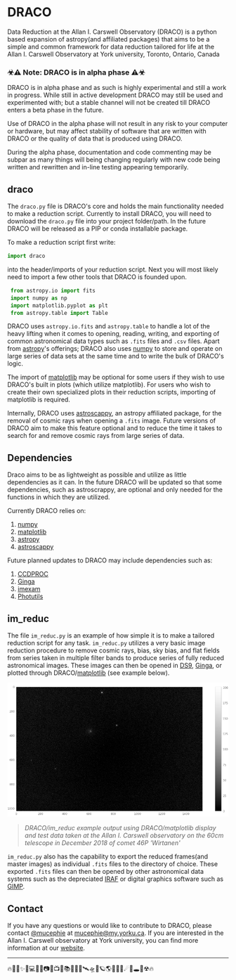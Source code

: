 # DRACO

Data Reduction at the Allan I. Carswell Observatory (DRACO) is a python based expansion of astropy(and affiliated packages) that aims to be a simple and common framework for data reduction tailored for life at the Allan I. Carswell Observatory at York university, Toronto, Ontario, Canada

### ☣⚠ Note: DRACO is in alpha phase ⚠☣

DRACO is in alpha phase and as such is highly experimental and still a work in progress. While still in active development DRACO may still be used and experimented with; but a stable channel will not be created till DRACO enters a beta phase in the future.

Use of DRACO in the alpha phase will not result in any risk to your computer or hardware, but may affect stability of software that are written with DRACO or the quality of data that is produced using DRACO.

During the alpha phase, documentation and code commenting may be subpar as many things will being changing regularly with new code being written and rewritten and in-line testing appearing temporarily.

## draco

The `draco.py` file is DRACO's core and holds the main functionality needed to make a reduction script. Currently to install DRACO, you will need to download the `draco.py` file into your project folder/path. In the future DRACO will be released as a PIP or conda installable package.

To make a reduction script first write:  

```python
import draco
```

into the header/imports of your reduction script. Next you will most likely need to import a few other tools that DRACO is founded upon.

```python
 from astropy.io import fits  
 import numpy as np  
 import matplotlib.pyplot as plt  
 from astropy.table import Table
```

DRACO uses `astropy.io.fits` and `astropy.table` to handle a lot of the heavy lifting when it comes to opening, reading, writing, and exporting of common astronomical data types such as `.fits` files and `.csv` files. Apart from [astropy](https://www.astropy.org/index.html)'s offerings; DRACO also uses [numpy](http://www.numpy.org/) to store and operate on large series of data sets at the same time and to write the bulk of DRACO's logic.

The import of [matplotlib](https://matplotlib.org/) may be optional for some users if they wish to use DRACO's built in plots (which utilize matplotlib). For users who wish to create their own specialized plots in their reduction scripts, importing of matplotlib is required.

Internally, DRACO uses [astroscappy](https://github.com/astropy/astroscrappy), an astropy affiliated package, for the removal of cosmic rays when opening a `.fits` image. Future versions of DRACO aim to make this feature optional and to reduce the time it takes to search for and remove cosmic rays from large series of data.

## Dependencies

Draco aims to be as lightweight as possible and utilize as little dependencies as it can. In the future DRACO will be updated so that some dependencies, such as astroscrappy, are optional and only needed for the functions in which they are utilized.

Currently DRACO relies on:  
1. [numpy](http://www.numpy.org/)
1. [matplotlib](https://matplotlib.org/)
1. [astropy](https://www.astropy.org/index.html)
1. [astroscappy](https://github.com/astropy/astroscrappy)

Future planned updates to DRACO may include dependencies such as:  
1. [CCDPROC](https://ccdproc.readthedocs.io/en/latest/index.html#)
1. [Ginga](https://ejeschke.github.io/ginga/)
1. [imexam](https://imexam.readthedocs.io/en/latest/index.html)
1. [Photutils](https://photutils.readthedocs.io/en/stable/index.html)

## im_reduc

The file `im_reduc.py` is an example of how simple it is to make a tailored reduction script for any task. `im_reduc.py` utilizes a very basic image reduction procedure to remove cosmic rays, bias, sky bias, and flat fields from series taken in multiple filter bands to produce series of fully reduced astronomical images. These images can then be opened in [DS9](http://ds9.si.edu/site/Home.html), [Ginga](https://ejeschke.github.io/ginga/), or plotted through DRACO/[matplotlib](https://matplotlib.org/) (see example below).  

![Draco image plot example; Comet 46P Wirtanen.](/assets/images/im_reduc_example.png)

> _DRACO/im_reduc example output using DRACO/matplotlib display and test data taken at the Allan I. Carswell observatory on the 60cm telescope in December 2018 of comet 46P 'Wirtanen'_  

`im_reduc.py` also has the capability to export the reduced frames(and master images) as individual `.fits` files to the directory of choice. These exported `.fits` files can then be opened by other astronomical data systems such as the depreciated [IRAF](https://iraf-community.github.io/) or digital graphics software such as [GIMP](https://www.gimp.org/).

## Contact

If you have any questions or would like to contribute to DRACO, please contact [@mucephie](https://github.com/Mucephie) at <mucephie@my.yorku.ca>. If you are interested in the Allan I. Carswell observatory at York university, you can find more information at our [website](http://observatory.info.yorku.ca/).  

---

<p align="justify">
🔥🌈🎇✨🔭💻💾💽📷📡📺📓📚🔎📀🚀🛰🛸🌌🪐🌎🏳‍🌈🌒☄💫🕳💬☢🔥 
</p>
